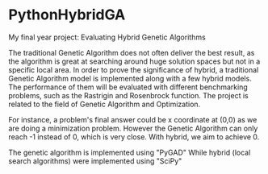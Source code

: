 # PythonHybridGA
My final year project: Evaluating Hybrid Genetic Algorithms

The traditional Genetic Algorithm does not often deliver the best result, as the algorithm is great at searching around huge solution spaces but not in a specific local area. In order to prove the significance of hybrid, a traditional Genetic Algorithm model is implemented along with a few hybrid models. The performance of them will be evaluated with different benchmarking problems, such as the Rastrigin and Rosenbrock function. The project is related to the field of Genetic Algorithm and Optimization.

For instance, a problem's final answer could be x coordinate at (0,0) as we are doing a minimization problem. However the Genetic Algorithm can only reach -1 instead of 0, which is very close. With hybrid, we aim to achieve 0. 

The genetic algorithm is implemented using "PyGAD"
While hybrid (local search algorithms) were implemented using "SciPy"
